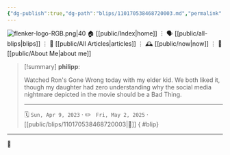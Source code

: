 ```yaml
---
{"dg-publish":true,"dg-path":"blips/110170538468720003.md","permalink":"/blips/110170538468720003/","title":"philipp on mastodon @ 2023-04-09","created":"2023-04-09T19:36:47","updated":"2025-05-02T08:50:43"}
---
```



<div class="transclusion internal-embed is-loaded"><div class="markdown-embed">




![flenker-logo-RGB.png|40](/img/user/attachments/flenker-logo-RGB.png)
🏠 [[public/Index\|home]]  ⋮ 🗣️ [[public/all-blips\|blips]] ⋮  📝 [[public/All Articles\|articles]]  ⋮ 🕰️ [[public/now\|now]] ⋮ 🪪 [[public/About Me\|about me]]


</div></div>


> [!summary] **philipp**:
>
> Watched Ron's Gone Wrong today with my elder kid. We both liked it, though my daughter had zero understanding why the social media nightmare depicted in the movie should be a Bad Thing.
> - - -
>
> 🗓️ <code>Sun, Apr 9, 2023</code>  · ✏️ <code> Fri, May 2, 2025</code>  · [[public/blips/110170538468720003\|🔗]]
{ #blip}


- - -

 👾
